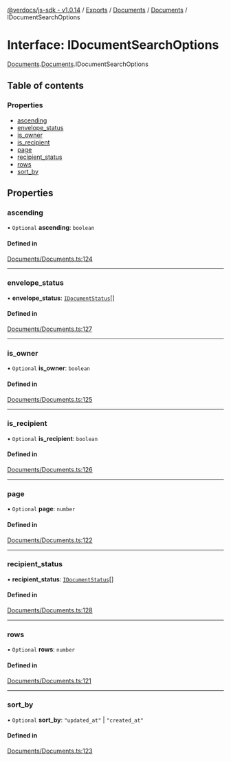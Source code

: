 [@verdocs/js-sdk - v1.0.14](../README.md) / [Exports](../modules.md) / [Documents](../modules/Documents.md) / [Documents](../modules/Documents.Documents-1.md) / IDocumentSearchOptions

# Interface: IDocumentSearchOptions

[Documents](../modules/Documents.md).[Documents](../modules/Documents.Documents-1.md).IDocumentSearchOptions

## Table of contents

### Properties

- [ascending](Documents.Documents-1.IDocumentSearchOptions.md#ascending)
- [envelope_status](Documents.Documents-1.IDocumentSearchOptions.md#envelope_status)
- [is_owner](Documents.Documents-1.IDocumentSearchOptions.md#is_owner)
- [is_recipient](Documents.Documents-1.IDocumentSearchOptions.md#is_recipient)
- [page](Documents.Documents-1.IDocumentSearchOptions.md#page)
- [recipient_status](Documents.Documents-1.IDocumentSearchOptions.md#recipient_status)
- [rows](Documents.Documents-1.IDocumentSearchOptions.md#rows)
- [sort_by](Documents.Documents-1.IDocumentSearchOptions.md#sort_by)

## Properties

### ascending

• `Optional` **ascending**: `boolean`

#### Defined in

[Documents/Documents.ts:124](https://github.com/Verdocs/js-sdk/blob/main/src/Documents/Documents.ts#L124)

___

### envelope\_status

• **envelope\_status**: [`IDocumentStatus`](../modules/Documents.Documents-1.md#idocumentstatus)[]

#### Defined in

[Documents/Documents.ts:127](https://github.com/Verdocs/js-sdk/blob/main/src/Documents/Documents.ts#L127)

___

### is\_owner

• `Optional` **is\_owner**: `boolean`

#### Defined in

[Documents/Documents.ts:125](https://github.com/Verdocs/js-sdk/blob/main/src/Documents/Documents.ts#L125)

___

### is\_recipient

• `Optional` **is\_recipient**: `boolean`

#### Defined in

[Documents/Documents.ts:126](https://github.com/Verdocs/js-sdk/blob/main/src/Documents/Documents.ts#L126)

___

### page

• `Optional` **page**: `number`

#### Defined in

[Documents/Documents.ts:122](https://github.com/Verdocs/js-sdk/blob/main/src/Documents/Documents.ts#L122)

___

### recipient\_status

• **recipient\_status**: [`IDocumentStatus`](../modules/Documents.Documents-1.md#idocumentstatus)[]

#### Defined in

[Documents/Documents.ts:128](https://github.com/Verdocs/js-sdk/blob/main/src/Documents/Documents.ts#L128)

___

### rows

• `Optional` **rows**: `number`

#### Defined in

[Documents/Documents.ts:121](https://github.com/Verdocs/js-sdk/blob/main/src/Documents/Documents.ts#L121)

___

### sort\_by

• `Optional` **sort\_by**: ``"updated_at"`` \| ``"created_at"``

#### Defined in

[Documents/Documents.ts:123](https://github.com/Verdocs/js-sdk/blob/main/src/Documents/Documents.ts#L123)
